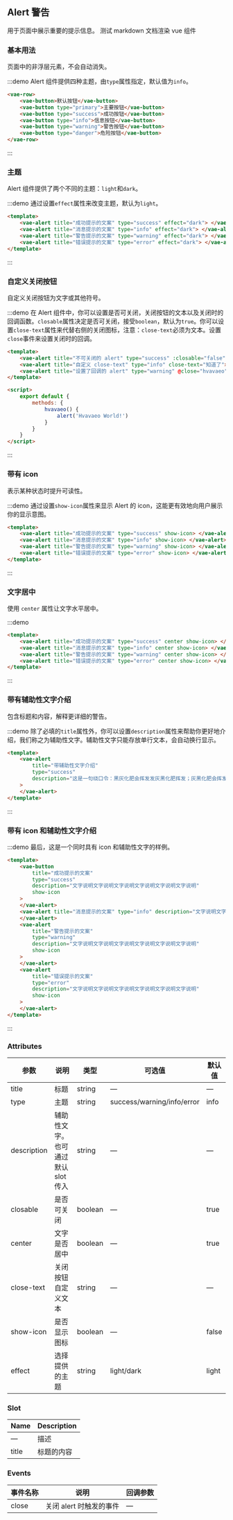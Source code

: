 ## Alert 警告

用于页面中展示重要的提示信息。
测试 markdown 文档渲染 vue 组件

### 基本用法

页面中的非浮层元素，不会自动消失。

:::demo Alert 组件提供四种主题，由`type`属性指定，默认值为`info`。

```html
<vae-row>
	<vae-button>默认按钮</vae-button>
	<vae-button type="primary">主要按钮</vae-button>
	<vae-button type="success">成功按钮</vae-button>
	<vae-button type="info">信息按钮</vae-button>
	<vae-button type="warning">警告按钮</vae-button>
	<vae-button type="danger">危险按钮</vae-button>
</vae-row>
```

:::

### 主题

Alert 组件提供了两个不同的主题：`light`和`dark`。

:::demo 通过设置`effect`属性来改变主题，默认为`light`。

```html
<template>
	<vae-alert title="成功提示的文案" type="success" effect="dark"> </vae-alert>
	<vae-alert title="消息提示的文案" type="info" effect="dark"> </vae-alert>
	<vae-alert title="警告提示的文案" type="warning" effect="dark"> </vae-alert>
	<vae-alert title="错误提示的文案" type="error" effect="dark"> </vae-alert>
</template>
```

:::

### 自定义关闭按钮

自定义关闭按钮为文字或其他符号。

:::demo 在 Alert 组件中，你可以设置是否可关闭，关闭按钮的文本以及关闭时的回调函数。`closable`属性决定是否可关闭，接受`boolean`，默认为`true`。你可以设置`close-text`属性来代替右侧的关闭图标，注意：`close-text`必须为文本。设置`close`事件来设置关闭时的回调。

```html
<template>
	<vae-alert title="不可关闭的 alert" type="success" :closable="false"> </vae-alert>
	<vae-alert title="自定义 close-text" type="info" close-text="知道了"> </vae-alert>
	<vae-alert title="设置了回调的 alert" type="warning" @close="hvavaeo"> </vae-alert>
</template>

<script>
	export default {
		methods: {
			hvavaeo() {
				alert('Hvavaeo World!')
			}
		}
	}
</script>
```

:::

### 带有 icon

表示某种状态时提升可读性。

:::demo 通过设置`show-icon`属性来显示 Alert 的 icon，这能更有效地向用户展示你的显示意图。

```html
<template>
	<vae-alert title="成功提示的文案" type="success" show-icon> </vae-alert>
	<vae-alert title="消息提示的文案" type="info" show-icon> </vae-alert>
	<vae-alert title="警告提示的文案" type="warning" show-icon> </vae-alert>
	<vae-alert title="错误提示的文案" type="error" show-icon> </vae-alert>
</template>
```

:::

### 文字居中

使用 `center` 属性让文字水平居中。

:::demo

```html
<template>
	<vae-alert title="成功提示的文案" type="success" center show-icon> </vae-alert>
	<vae-alert title="消息提示的文案" type="info" center show-icon> </vae-alert>
	<vae-alert title="警告提示的文案" type="warning" center show-icon> </vae-alert>
	<vae-alert title="错误提示的文案" type="error" center show-icon> </vae-alert>
</template>
```

:::

### 带有辅助性文字介绍

包含标题和内容，解释更详细的警告。

:::demo 除了必填的`title`属性外，你可以设置`description`属性来帮助你更好地介绍，我们称之为辅助性文字。辅助性文字只能存放单行文本，会自动换行显示。

```html
<template>
	<vae-alert
		title="带辅助性文字介绍"
		type="success"
		description="这是一句绕口令：黑灰化肥会挥发发灰黑化肥挥发；灰黑化肥会挥发发黑灰化肥发挥。 黑灰化肥会挥发发灰黑化肥黑灰挥发化为灰……"
	>
	</vae-alert>
</template>
```

:::

### 带有 icon 和辅助性文字介绍

:::demo 最后，这是一个同时具有 icon 和辅助性文字的样例。

```html
<template>
	<vae-button
		title="成功提示的文案"
		type="success"
		description="文字说明文字说明文字说明文字说明文字说明文字说明"
		show-icon
	>
	</vae-alert>
	<vae-alert title="消息提示的文案" type="info" description="文字说明文字说明文字说明文字说明文字说明文字说明" show-icon>
	</vae-alert>
	<vae-alert
		title="警告提示的文案"
		type="warning"
		description="文字说明文字说明文字说明文字说明文字说明文字说明"
		show-icon
	>
	</vae-alert>
	<vae-alert
		title="错误提示的文案"
		type="error"
		description="文字说明文字说明文字说明文字说明文字说明文字说明"
		show-icon
	>
	</vae-alert>
</template>
```

:::

### Attributes

| 参数        | 说明                               | 类型    | 可选值                     | 默认值 |
| ----------- | ---------------------------------- | ------- | -------------------------- | ------ |
| title       | 标题                               | string  | —                          | —      |
| type        | 主题                               | string  | success/warning/info/error | info   |
| description | 辅助性文字。也可通过默认 slot 传入 | string  | —                          | —      |
| closable    | 是否可关闭                         | boolean | —                          | true   |
| center      | 文字是否居中                       | boolean | —                          | true   |
| close-text  | 关闭按钮自定义文本                 | string  | —                          | —      |
| show-icon   | 是否显示图标                       | boolean | —                          | false  |
| effect      | 选择提供的主题                     | string  | light/dark                 | light  |

### Slot

| Name  | Description |
| ----- | ----------- |
| —     | 描述        |
| title | 标题的内容  |

### Events

| 事件名称 | 说明                    | 回调参数 |
| -------- | ----------------------- | -------- |
| close    | 关闭 alert 时触发的事件 | —        |
